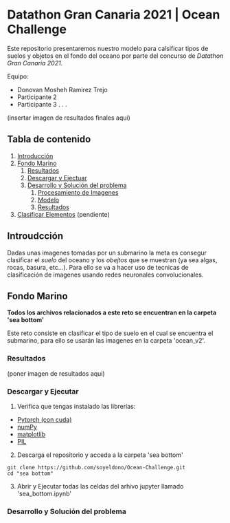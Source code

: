 # Datathon Gran Canaria 2021 | Ocean Challenge

Este repositorio presentaremos nuestro modelo para calsificar tipos de suelos y objetos en el fondo del oceano por parte del concurso de *Datathon Gran Canaria 2021*.

Equipo:

- Donovan Mosheh Ramirez Trejo
- Participante 2
- Participante 3
.
.
.

(insertar imagen de resultados finales aqui)

## Tabla de contenido
1. [Introducción](#introduction)
2. [Fondo Marino](#sea_bottom)
    1. [Resultados](#show_final_results)
    2. [Descargar y Ejectuar](#download_and_execute)
    3. [Desarrollo y Solución del problema](#dev_and_solution)
        1. [Procesamiento de Imagenes](#images)
        2. [Modelo](#model)
        3. [Resultados](#show_results)
3. [Clasificar Elementos](#ocean_chalenge)
    (pendiente)


## Introudcción <a name="introduction"></a>

Dadas unas imagenes tomadas por un submarino la meta es consegur clasificar el *suelo* del oceano y los *obejtos* que se muestran (ya sea algas, rocas, basura, etc...).
Para ello se va a hacer uso de tecnicas de clasificación de imagenes usando redes neuronales convolucionales.

## Fondo Marino <a name="sea_bottom"></a>

**Todos los archivos relacionados a este reto se encuentran en la carpeta 'sea bottom'**

Este reto consiste en clasificar el tipo de suelo en el cual se encuentra el submarino, para ello se usarán las imagenes en la carpeta 'ocean_v2'. 

### Resultados <a name="show_final_results"></a>

(poner imagen de resultados aqui)

### Descargar y Ejecutar <a name="download_and_execute"></a>

1. Verifica que tengas instalado las librerías:
- [Pytorch (con cuda)](https://pytorch.org/)
- [numPy](https://numpy.org/install/)
- [matplotlib](https://matplotlib.org/stable/users/installing.html)
- [PIL](https://pillow.readthedocs.io/en/stable/installation.html)

2. Descarga el repositorio y acceda a la carpeta 'sea bottom'
```
git clone https://github.com/soyeldono/Ocean-Challenge.git
cd "sea bottom"
``` 

3. Abrir y Ejecutar todas las celdas del arhivo jupyter llamado 'sea_bottom.ipynb'

### Desarrollo y Solución del problema <a name="dev_and_solution"></a>

